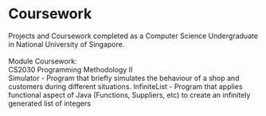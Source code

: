 # Coursework
Projects and Coursework completed as a Computer Science Undergraduate in National University of Singapore. <br />
<br />
Module Coursework: <br />
CS2030 Programming Methodology II <br />
Simulator - Program that briefly simulates the behaviour of a shop and customers during different situations.
InfiniteList - Program that applies functional aspect of Java (Functions, Suppliers, etc) to create an infinitely generated list of integers

